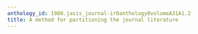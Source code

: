 ```yaml
---
anthology_id: 1980.jasis_journal-ir0anthology0volumeA31A1.2
title: A method for partitioning the journal literature
---
```

